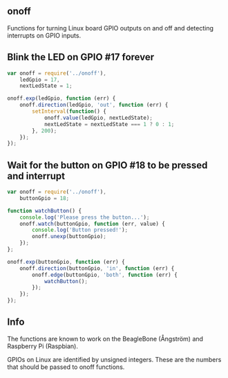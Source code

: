 ## onoff

Functions for turning Linux board GPIO outputs on and off and detecting
interrupts on GPIO inputs.

## Blink the LED on GPIO #17 forever

```js
var onoff = require('../onoff'),
    ledGpio = 17,
    nextLedState = 1;

onoff.exp(ledGpio, function (err) {
    onoff.direction(ledGpio, 'out', function (err) {
        setInterval(function() {
            onoff.value(ledGpio, nextLedState);
            nextLedState = nextLedState === 1 ? 0 : 1;
        }, 200);
    });
});
```

## Wait for the button on GPIO #18 to be pressed and interrupt

```js
var onoff = require('../onoff'),
    buttonGpio = 18;

function watchButton() {
    console.log('Please press the button...');
    onoff.watch(buttonGpio, function (err, value) {
        console.log('Button pressed!');
        onoff.unexp(buttonGpio);
    });
};

onoff.exp(buttonGpio, function (err) {
    onoff.direction(buttonGpio, 'in', function (err) {
        onoff.edge(buttonGpio, 'both', function (err) {
            watchButton();
        });
    });
});
```

## Info

The functions are known to work on the BeagleBone (Ångström) and Raspberry Pi
(Raspbian).

GPIOs on Linux are identified by unsigned integers. These are the numbers that
should be passed to onoff functions.

